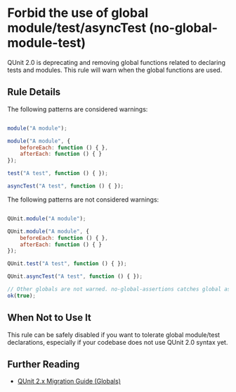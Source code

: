 # Forbid the use of global module/test/asyncTest (no-global-module-test)

QUnit 2.0 is deprecating and removing global functions related to declaring tests and modules. This rule will warn when the global functions are used.

## Rule Details

The following patterns are considered warnings:

```js

module("A module");

module("A module", {
    beforeEach: function () { },
    afterEach: function () { }
});

test("A test", function () { });

asyncTest("A test", function () { });

```

The following patterns are not considered warnings:

```js

QUnit.module("A module");

QUnit.module("A module", {
    beforeEach: function () { },
    afterEach: function () { }
});

QUnit.test("A test", function () { });

QUnit.asyncTest("A test", function () { });

// Other globals are not warned. no-global-assertions catches global assertions.
ok(true);

```

## When Not to Use It

This rule can be safely disabled if you want to tolerate global module/test declarations, especially if your codebase does not use QUnit 2.0 syntax yet.

## Further Reading

* [QUnit 2.x Migration Guide (Globals)](http://qunitjs.com/upgrade-guide-2.x/#removed-globals)
